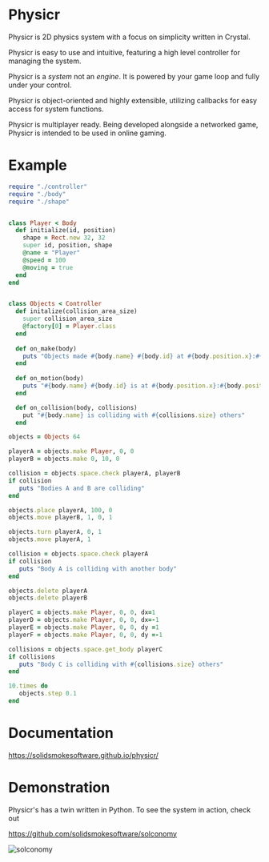 # Physicr

Physicr is 2D physics system with a focus on simplicity written in Crystal.

Physicr is easy to use and intuitive, featuring a high level controller for managing the system.

Physicr is a *system* not an *engine*. It is powered by your game loop and fully under your control.

Physicr is object-oriented and highly extensible, utilizing callbacks for easy access for system functions.

Physicr is multiplayer ready. Being developed alongside a networked game, Physicr is intended to be used in online gaming.

# Example
```ruby
require "./controller"
require "./body"
require "./shape"


class Player < Body
  def initialize(id, position)
    shape = Rect.new 32, 32
    super id, position, shape
    @name = "Player"
    @speed = 100
    @moving = true
  end
end


class Objects < Controller
  def initalize(collision_area_size)
    super collision_area_size
    @factory[0] = Player.class
  end
      
  def on_make(body)
    puts "Objects made #{body.name} #{body.id} at #{body.position.x}:#{body.position.y}")
  end
      
  def on_motion(body)
    puts "#{body.name} #{body.id} is at #{body.position.x}:#{body.position.y}"
  end

  def on_collision(body, collisions)
    put "#{body.name} is colliding with #{collisions.size} others"
  end

objects = Objects 64

playerA = objects.make Player, 0, 0
playerB = objects.make 0, 10, 0

collision = objects.space.check playerA, playerB
if collision
   puts "Bodies A and B are colliding"
end

objects.place playerA, 100, 0
objects.move playerB, 1, 0, 1

objects.turn playerA, 0, 1
objects.move playerA, 1

collision = objects.space.check playerA 
if collision
   puts "Body A is colliding with another body"
end

objects.delete playerA 
objects.delete playerB

playerC = objects.make Player, 0, 0, dx=1 
playerD = objects.make Player, 0, 0, dx=-1 
playerE = objects.make Player, 0, 0, dy =1 
playerF = objects.make Player, 0, 0, dy =-1 

collisions = objects.space.get_body playerC
if collisions
   puts "Body C is colliding with #{collisions.size} others"
end

10.times do
   objects.step 0.1
end

```

# Documentation

https://solidsmokesoftware.github.io/physicr/

# Demonstration

Physicr's has a twin written in Python. To see the system in action, check out

https://github.com/solidsmokesoftware/solconomy

![solconomy](https://camo.githubusercontent.com/de20b3b2014d20a8746f7346e777e323586d5a35/68747470733a2f2f692e696d6775722e636f6d2f566277677664372e706e67)
